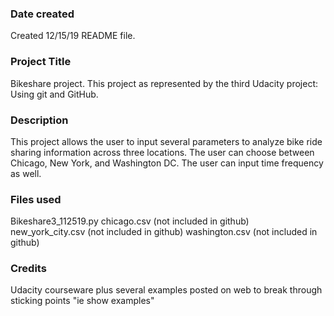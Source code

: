 ### Date created
Created 12/15/19 README file.

### Project Title
Bikeshare project.  This project as represented by the third Udacity project:  Using git and GitHub.

### Description
This project allows the user to input several parameters to analyze bike ride sharing information across three locations.  The user can choose between Chicago, New York, and Washington DC.  The user can input time frequency as well.  

### Files used
Bikeshare3_112519.py
chicago.csv (not included in github)
new_york_city.csv (not included in github)
washington.csv (not included in github)

### Credits
Udacity courseware plus several examples posted on web to break through sticking points "ie show examples"  
